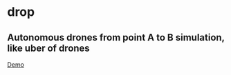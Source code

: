 # drop

## Autonomous drones from point A to B simulation, like uber of drones

[Demo](https://raj-khare.github.io/drop/)

